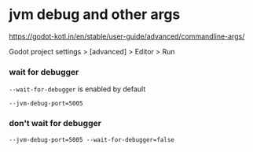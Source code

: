 # jvm debug and other args

https://godot-kotl.in/en/stable/user-guide/advanced/commandline-args/

Godot project settings > [advanced] > Editor > Run

### wait for debugger

`--wait-for-debugger` is enabled by default

```
--jvm-debug-port=5005
```

### don't wait for debugger

```
--jvm-debug-port=5005 --wait-for-debugger=false
```
